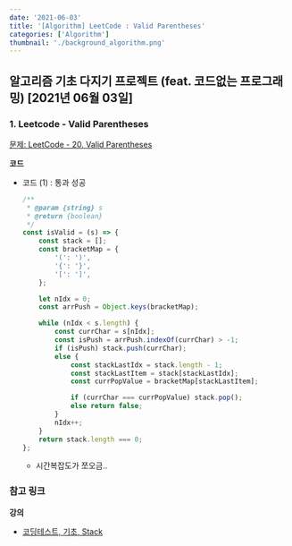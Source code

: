 ```yaml
---
date: '2021-06-03'
title: '[Algorithm] LeetCode : Valid Parentheses'
categories: ['Algorithm']
thumbnail: './background_algorithm.png'
---
```


## 알고리즘 기초 다지기 프로젝트 (feat. 코드없는 프로그래밍) \[2021년 06월 03일\]

### **1.** Leetcode - Valid Parentheses

[문제: LeetCode - 20. Valid Parentheses](https://leetcode.com/problems/valid-parentheses/)

**코드**

-   코드 (1) : 통과 성공

    ```js
    /**
     * @param {string} s
     * @return {boolean}
     */
    const isValid = (s) => {
        const stack = [];
        const bracketMap = {
            '(': ')',
            '{': '}',
            '[': ']',
        };

        let nIdx = 0;
        const arrPush = Object.keys(bracketMap);

        while (nIdx < s.length) {
            const currChar = s[nIdx];
            const isPush = arrPush.indexOf(currChar) > -1;
            if (isPush) stack.push(currChar);
            else {
                const stackLastIdx = stack.length - 1;
                const stackLastItem = stack[stackLastIdx];
                const currPopValue = bracketMap[stackLastItem];

                if (currChar === currPopValue) stack.pop();
                else return false;
            }
            nIdx++;
        }
        return stack.length === 0;
    };
    ```

    -   시간복잡도가 쪼오금..

### **참고 링크**

**강의**

-   [코딩테스트, 기초, Stack](https://youtu.be/eu9ttD-psU4)
